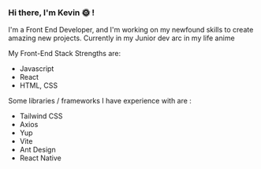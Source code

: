 ### Hi there, I'm Kevin 🌞 !

I'm a Front End Developer, and I'm working on my newfound skills to create amazing new projects. Currently in my Junior dev arc in my life anime

My Front-End Stack Strengths are:
- Javascript
- React
- HTML, CSS

Some libraries / frameworks I have experience with are :
- Tailwind CSS
- Axios
- Yup
- Vite
- Ant Design
- React Native


<!--
**kevnjs/kevnjs** is a ✨ _special_ ✨ repository because its `README.md` (this file) appears on your GitHub profile.

Here are some ideas to get you started:

- 🔭 I’m currently working on ...
- 🌱 I’m currently learning ...
- 👯 I’m looking to collaborate on ...
- 🤔 I’m looking for help with ...
- 💬 Ask me about ...
- 📫 How to reach me: ...
- 😄 Pronouns: ...
- ⚡ Fun fact: ...
-->
